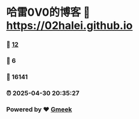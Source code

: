 # 哈雷0V0的博客 :link: https://02halei.github.io 
### :page_facing_up: [12](https://02halei.github.io/tag.html) 
### :speech_balloon: 6 
### :hibiscus: 16141 
### :alarm_clock: 2025-04-30 20:35:27 
### Powered by :heart: [Gmeek](https://github.com/Meekdai/Gmeek)
